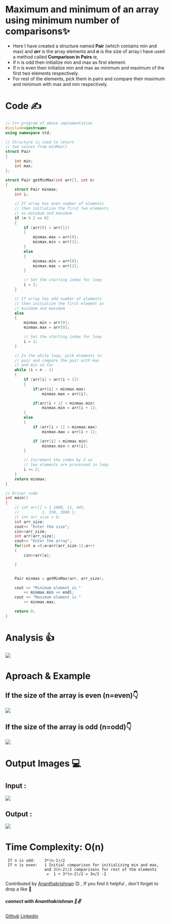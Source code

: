 # Maximum and minimum of an array using minimum number of comparisons✨

- Here I have created a structure named **Pair** (which contains min and max) and  ***arr*** is the array elements  and ***n*** is the size of array.I have used a method called **Comparison in Pairs**  ie,
- If n is odd then initialize min and max as first element. 
- If n is even then initialize min and max as minimum and maximum of the first two elements respectively. 
- For rest of the elements, pick them in pairs and compare their maximum and minimum with max and min respectively. 
# Code ✍
```cpp
// C++ program of above implementation
#include<iostream>
using namespace std;

// Structure is used to return
// two values from minMax()
struct Pair
{
	int min;
	int max;
};

struct Pair getMinMax(int arr[], int n)
{
	struct Pair minmax;
	int i;

	// If array has even number of elements
	// then initialize the first two elements
	// as minimum and maximum
	if (n % 2 == 0)
	{
		if (arr[0] > arr[1])
		{
			minmax.max = arr[0];
			minmax.min = arr[1];
		}
		else
		{
			minmax.min = arr[0];
			minmax.max = arr[1];
		}

		// Set the starting index for loop
		i = 2;
	}

	// If array has odd number of elements
	// then initialize the first element as
	// minimum and maximum
	else
	{
		minmax.min = arr[0];
		minmax.max = arr[0];

		// Set the starting index for loop
		i = 1;
	}

	// In the while loop, pick elements in
	// pair and compare the pair with max
	// and min so far
	while (i < n - 1)
	{
		if (arr[i] > arr[i + 1])
		{
			if(arr[i] > minmax.max)
				minmax.max = arr[i];

			if(arr[i + 1] < minmax.min)
				minmax.min = arr[i + 1];
		}
		else
		{
			if (arr[i + 1] > minmax.max)
				minmax.max = arr[i + 1];

			if (arr[i] < minmax.min)
				minmax.min = arr[i];
		}

		// Increment the index by 2 as
		// two elements are processed in loop
		i += 2;
	}
	return minmax;
}

// Driver code
int main()
{
	// int arr[] = { 1000, 11, 445,
	//			1, 330, 3000 };
	// int arr_size = 6;
	int arr_size;
	cout<< "Enter the size";
	cin>>arr_size;
	int arr[arr_size];
	cout<< "Enter the array";
	for(int a =0;a<arr[arr_size-1];a++)
    {
        cin>>arr[a];

    }


	Pair minmax = getMinMax(arr, arr_size);

	cout << "Minimum element is "
		<< minmax.min << endl;
	cout << "Maximum element is "
		<< minmax.max;

	return 0;
}
```






# Analysis 👍
<img src="https://github.com/akrish4/DSA/blob/main/dsa-cp-2/ARRAYS-Min_%26_Max/images/image1.PNG" alternate="input">

# Aproach & Example  
## If the size of the array is even (n=even)👇
<img src="https://github.com/akrish4/DSA/blob/main/dsa-cp-2/ARRAYS-Min_%26_Max/images/image2.PNG" alternate="input">

## If the size of the array is odd (n=odd)👇
<img src="https://github.com/akrish4/DSA/blob/main/dsa-cp-2/ARRAYS-Min_%26_Max/images/image3.PNG" alternate="input">

# Output Images 💻 
## Input :
<img src="https://github.com/akrish4/DSA/blob/main/dsa-cp-2/ARRAYS-Min_%26_Max/images/input.PNG" alternate="input">

## Output :
<img src="https://github.com/akrish4/DSA/blob/main/dsa-cp-2/ARRAYS-Min_%26_Max/images/output.PNG" alternate="input">

# Time Complexity: O(n)

```
 If n is odd:    3*(n-1)/2  
 If n is even:   1 Initial comparison for initializing min and max, 
                 and 3(n-2)/2 comparisons for rest of the elements  
                  =  1 + 3*(n-2)/2 = 3n/2 -2
 ```
 
 
Contributed by [Ananthakrishnan](https://github.com/akrish4) 😊 , If you find it helpful , don't forget to drop a like 💖
##### connect with Ananthakrishnan  🧑✌
[Github](https://github.com/akrish4) 
[Linkedin](https://in.linkedin.com/in/Ananthakrishnan-Nair-RS")

